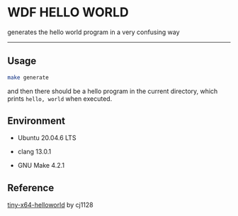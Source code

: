 # WDF HELLO WORLD

generates the hello world program in a very confusing way

---

## Usage

```bash
make generate
```
and then there should be a hello program in the current directory, which prints `hello, world` when executed.

## Environment

* Ubuntu 20.04.6 LTS

* clang 13.0.1

* GNU Make 4.2.1

## Reference

[tiny-x64-helloworld](https://github.com/cj1128/tiny-x64-helloworld) by cj1128